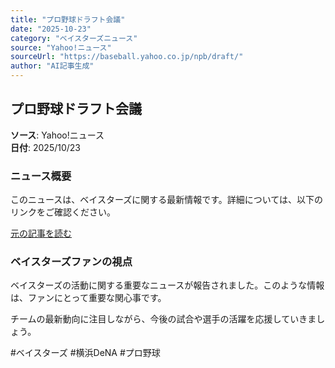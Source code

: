 ```yaml
---
title: "プロ野球ドラフト会議"
date: "2025-10-23"
category: "ベイスターズニュース"
source: "Yahoo!ニュース"
sourceUrl: "https://baseball.yahoo.co.jp/npb/draft/"
author: "AI記事生成"
---
```


## プロ野球ドラフト会議

**ソース**: Yahoo!ニュース  
**日付**: 2025/10/23

### ニュース概要

このニュースは、ベイスターズに関する最新情報です。詳細については、以下のリンクをご確認ください。

[元の記事を読む](https://baseball.yahoo.co.jp/npb/draft/)

### ベイスターズファンの視点

ベイスターズの活動に関する重要なニュースが報告されました。このような情報は、ファンにとって重要な関心事です。

チームの最新動向に注目しながら、今後の試合や選手の活躍を応援していきましょう。

#ベイスターズ #横浜DeNA #プロ野球